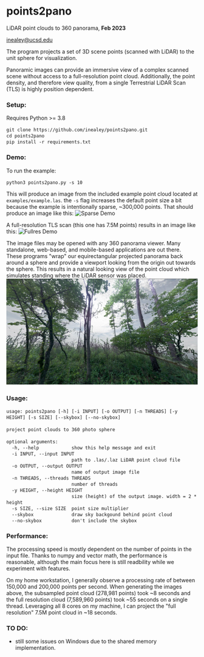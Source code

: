 # points2pano
LiDAR point clouds to 360 panorama, **Feb 2023**

inealey@ucsd.edu

The program projects a set of 3D scene points (scanned with LiDAR) to the unit sphere for visualization.

Panoramic images can provide an immersive view of a complex scanned scene without access to a full-resolution point cloud.
Additionally, the point density, and therefore view quality, from a single Terrestrial LiDAR Scan (TLS) is highly position dependent.

### Setup:
Requires Python >= 3.8
```
git clone https://github.com/inealey/points2pano.git
cd points2pano
pip install -r requirements.txt
```
  
### Demo:
To run the example:
```
python3 points2pano.py -s 10
```

This will produce an image from the included example point cloud located at `examples/example.las`. 
the `-s` flag increases the default point size a bit because the example is intentionally sparse, ~300,000 points.
That should produce an image like this:
![Sparse Demo](example/demo_subsampled.jpg)

A full-resolution TLS scan (this one has 7.5M points) results in an image like this:
![Fullres Demo](example/demo_fullres.jpg)
 
The image files may be opened with any 360 panorama viewer. Many standalone, web-based, and mobile-based applications are out there.
These programs "wrap" our equirectangular projected panorama back around a sphere and provide a viewport looking from the origin out towards the sphere.
This results in a natural looking view of the point cloud which simulates standing where the LiDAR sensor was placed.
![Viewport](example/viewport.jpg)

### Usage:
```
usage: points2pano [-h] [-i INPUT] [-o OUTPUT] [-n THREADS] [-y HEIGHT] [-s SIZE] [--skybox] [--no-skybox]

project point clouds to 360 photo sphere

optional arguments:
  -h, --help            show this help message and exit
  -i INPUT, --input INPUT
                        path to .las/.laz LiDAR point cloud file
  -o OUTPUT, --output OUTPUT
                        name of output image file
  -n THREADS, --threads THREADS
                        number of threads
  -y HEIGHT, --height HEIGHT
                        size (height) of the output image. width = 2 * height
  -s SIZE, --size SIZE  point size multiplier
  --skybox              draw sky backgound behind point cloud
  --no-skybox           don't include the skybox
  ```
  
### Performance:
The processing speed is mostly dependent on the number of points in the input file.
Thanks to numpy and vector math, the performance is reasonable, although the main focus here is still readbility while we experiment with features.
 
On my home workstation, I generally observe a processing rate of between 150,000 and 200,000 points per second.
When generating the images above, the subsampled point cloud (278,981 points) took ~8 seconds and the full resolution cloud (7,589,960 points) took ~55 seconds on a single thread.
Leveraging all 8 cores on my machine, I can project the "full resolution" 7.5M point cloud in ~18 seconds. 
 
### TO DO:
- still some issues on Windows due to the shared memory implementation.
